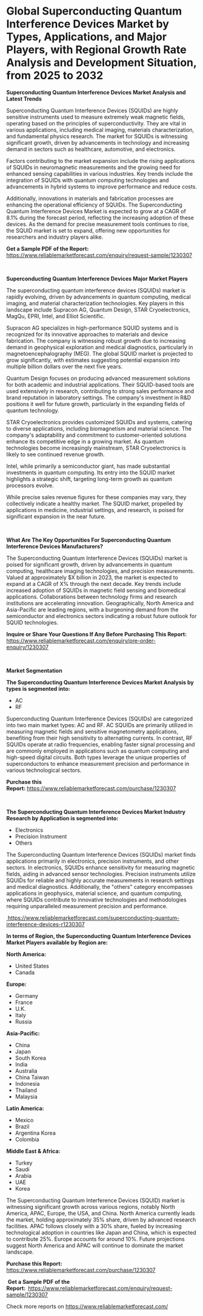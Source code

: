 <p><h1>Global Superconducting Quantum Interference Devices Market by Types, Applications, and Major Players, with Regional Growth Rate Analysis and Development Situation, from 2025 to 2032</h1></p><p><strong>Superconducting Quantum Interference Devices Market Analysis and Latest Trends</strong></p>
<p><p>Superconducting Quantum Interference Devices (SQUIDs) are highly sensitive instruments used to measure extremely weak magnetic fields, operating based on the principles of superconductivity. They are vital in various applications, including medical imaging, materials characterization, and fundamental physics research. The market for SQUIDs is witnessing significant growth, driven by advancements in technology and increasing demand in sectors such as healthcare, automotive, and electronics.</p><p>Factors contributing to the market expansion include the rising applications of SQUIDs in neuromagnetic measurements and the growing need for enhanced sensing capabilities in various industries. Key trends include the integration of SQUIDs with quantum computing technologies and advancements in hybrid systems to improve performance and reduce costs.</p><p>Additionally, innovations in materials and fabrication processes are enhancing the operational efficiency of SQUIDs. The Superconducting Quantum Interference Devices Market is expected to grow at a CAGR of 8.1% during the forecast period, reflecting the increasing adoption of these devices. As the demand for precise measurement tools continues to rise, the SQUID market is set to expand, offering new opportunities for researchers and industry players alike.</p></p>
<p><strong>Get a Sample PDF of the Report:&nbsp;</strong> <a href="https://www.reliablemarketforecast.com/enquiry/request-sample/1230307?utm_campaign=2272&utm_medium=2&utm_source=Github&utm_content=ia&utm_term=10022025&utm_id=superconducting-quantum-interference-devices">https://www.reliablemarketforecast.com/enquiry/request-sample/1230307</a></p>
<p>&nbsp;</p>
<p><strong>Superconducting Quantum Interference Devices Major Market Players</strong></p>
<p><p>The superconducting quantum interference devices (SQUIDs) market is rapidly evolving, driven by advancements in quantum computing, medical imaging, and material characterization technologies. Key players in this landscape include Supracon AG, Quantum Design, STAR Cryoelectronics, MagQu, EPRI, Intel, and Elliot Scientific.</p><p>Supracon AG specializes in high-performance SQUID systems and is recognized for its innovative approaches to materials and device fabrication. The company is witnessing robust growth due to increasing demand in geophysical exploration and medical diagnostics, particularly in magnetoencephalography (MEG). The global SQUID market is projected to grow significantly, with estimates suggesting potential expansion into multiple billion dollars over the next five years.</p><p>Quantum Design focuses on producing advanced measurement solutions for both academic and industrial applications. Their SQUID-based tools are used extensively in research, contributing to strong sales performance and brand reputation in laboratory settings. The company's investment in R&D positions it well for future growth, particularly in the expanding fields of quantum technology.</p><p>STAR Cryoelectronics provides customized SQUIDs and systems, catering to diverse applications, including biomagnetism and material science. The company's adaptability and commitment to customer-oriented solutions enhance its competitive edge in a growing market. As quantum technologies become increasingly mainstream, STAR Cryoelectronics is likely to see continued revenue growth.</p><p>Intel, while primarily a semiconductor giant, has made substantial investments in quantum computing. Its entry into the SQUID market highlights a strategic shift, targeting long-term growth as quantum processors evolve.</p><p>While precise sales revenue figures for these companies may vary, they collectively indicate a healthy market. The SQUID market, propelled by applications in medicine, industrial settings, and research, is poised for significant expansion in the near future.</p></p>
<p>&nbsp;</p>
<p><strong>What Are The Key Opportunities For Superconducting Quantum Interference Devices Manufacturers?</strong></p>
<p><p>The Superconducting Quantum Interference Devices (SQUIDs) market is poised for significant growth, driven by advancements in quantum computing, healthcare imaging technologies, and precision measurements. Valued at approximately $X billion in 2023, the market is expected to expand at a CAGR of X% through the next decade. Key trends include increased adoption of SQUIDs in magnetic field sensing and biomedical applications. Collaborations between technology firms and research institutions are accelerating innovation. Geographically, North America and Asia-Pacific are leading regions, with a burgeoning demand from the semiconductor and electronics sectors indicating a robust future outlook for SQUID technologies.</p></p>
<p><strong>Inquire or Share Your Questions If Any Before Purchasing This Report:</strong> <a href="https://www.reliablemarketforecast.com/enquiry/pre-order-enquiry/1230307?utm_campaign=2272&utm_medium=2&utm_source=Github&utm_content=ia&utm_term=10022025&utm_id=superconducting-quantum-interference-devices">https://www.reliablemarketforecast.com/enquiry/pre-order-enquiry/1230307</a></p>
<p>&nbsp;</p>
<p><strong>Market Segmentation</strong></p>
<p><strong>The Superconducting Quantum Interference Devices Market Analysis by types is segmented into:</strong></p>
<p><ul><li>AC</li><li>RF</li></ul></p>
<p><p>Superconducting Quantum Interference Devices (SQUIDs) are categorized into two main market types: AC and RF. AC SQUIDs are primarily utilized in measuring magnetic fields and sensitive magnetometry applications, benefiting from their high sensitivity to alternating currents. In contrast, RF SQUIDs operate at radio frequencies, enabling faster signal processing and are commonly employed in applications such as quantum computing and high-speed digital circuits. Both types leverage the unique properties of superconductors to enhance measurement precision and performance in various technological sectors.</p></p>
<p><strong>Purchase this Report:&nbsp;</strong><a href="https://www.reliablemarketforecast.com/purchase/1230307?utm_campaign=2272&utm_medium=2&utm_source=Github&utm_content=ia&utm_term=10022025&utm_id=superconducting-quantum-interference-devices">https://www.reliablemarketforecast.com/purchase/1230307</a></p>
<p>&nbsp;</p>
<p><strong>The Superconducting Quantum Interference Devices Market Industry Research by Application is segmented into:</strong></p>
<p><ul><li>Electronics</li><li>Precision Instrument</li><li>Others</li></ul></p>
<p><p>The Superconducting Quantum Interference Devices (SQUIDs) market finds applications primarily in electronics, precision instruments, and other sectors. In electronics, SQUIDs enhance sensitivity for measuring magnetic fields, aiding in advanced sensor technologies. Precision instruments utilize SQUIDs for reliable and highly accurate measurements in research settings and medical diagnostics. Additionally, the "others" category encompasses applications in geophysics, material science, and quantum computing, where SQUIDs contribute to innovative technologies and methodologies requiring unparalleled measurement precision and performance.</p></p>
<p><a href="https://www.reliablemarketforecast.com/superconducting-quantum-interference-devices-r1230307?utm_campaign=2272&utm_medium=2&utm_source=Github&utm_content=ia&utm_term=10022025&utm_id=superconducting-quantum-interference-devices">&nbsp;https://www.reliablemarketforecast.com/superconducting-quantum-interference-devices-r1230307</a></p>
<p><strong>In terms of Region, the Superconducting Quantum Interference Devices Market Players available by Region are:</strong></p>
<p>
    <p> <strong> North America: </strong>
        <ul>
            <li>United States</li>
            <li>Canada</li>
        </ul>
        </p> 
    <p> <strong> Europe: </strong>
        <ul>
            <li>Germany</li>
            <li>France</li>
            <li>U.K.</li>
            <li>Italy</li>
            <li>Russia</li>
        </ul>
        </p> 
    <p> <strong> Asia-Pacific: </strong>
        <ul>
            <li>China</li>
            <li>Japan</li>
            <li>South Korea</li>
            <li>India</li>
            <li>Australia</li>
            <li>China Taiwan</li>
            <li>Indonesia</li>
            <li>Thailand</li>
            <li>Malaysia</li>
        </ul>
        </p> 
    <p> <strong> Latin America: </strong>
        <ul>
            <li>Mexico</li>
            <li>Brazil</li>
            <li>Argentina Korea</li>
            <li>Colombia</li>
        </ul>
        </p> 
    <p> <strong> Middle East & Africa: </strong>
        <ul>
            <li>Turkey</li>
            <li>Saudi</li>
            <li>Arabia</li>
            <li>UAE</li>
            <li>Korea</li>
        </ul>
    </p>
    </p>
<p><p>The Superconducting Quantum Interference Devices (SQUID) market is witnessing significant growth across various regions, notably North America, APAC, Europe, the USA, and China. North America currently leads the market, holding approximately 35% share, driven by advanced research facilities. APAC follows closely with a 30% share, fueled by increasing technological adoption in countries like Japan and China, which is expected to contribute 25%. Europe accounts for around 10%. Future projections suggest North America and APAC will continue to dominate the market landscape.</p></p>
<p><strong>Purchase this Report: </strong><a href="https://www.reliablemarketforecast.com/purchase/1230307?utm_campaign=2272&utm_medium=2&utm_source=Github&utm_content=ia&utm_term=10022025&utm_id=superconducting-quantum-interference-devices">https://www.reliablemarketforecast.com/purchase/1230307</a></p>
<p>&nbsp;<strong>Get a Sample PDF of the Report:&nbsp;&nbsp;</strong><a href="https://www.reliablemarketforecast.com/enquiry/request-sample/1230307?utm_campaign=2272&utm_medium=2&utm_source=Github&utm_content=ia&utm_term=10022025&utm_id=superconducting-quantum-interference-devices">https://www.reliablemarketforecast.com/enquiry/request-sample/1230307</a></p>
<p><strong></strong></p>
<p>Check more reports on <a href="https://www.reliablemarketforecast.com/?utm_campaign=2272&utm_medium=2&utm_source=Github&utm_content=ia&utm_term=10022025&utm_id=superconducting-quantum-interference-devices">https://www.reliablemarketforecast.com/</a></p>
